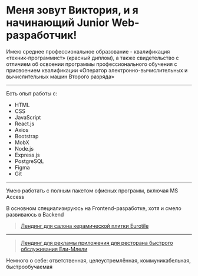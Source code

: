 # Меня зовут Виктория, и я начинающий Junior Web-разработчик!
Имею среднее профессиональное образование - квалификация «техник-программист» (красный диплом), а также свидетельство с отличием об освоении программы профессионального обучения с присвоением квалификации «Оператор электронно-вычислительных и вычислительных машин Второго разряда»
___
Есть опыт работы с:
 * HTML
 * CSS
 * JavaScript
 * React.js
 * Axios
 * Bootstrap 
 * MobX
 * Node.js 
 * Express.js
 * PostgreSQL 
 * Figma
 * Git
___
 Умею работать с полным пакетом офисных программ, включая MS Access 

 В основном специализируюсь на Frontend-разработке, хотя и смело развиваюсь в Backend
 > [Лендинг для салона керамической плитки Eurotile](https://www.eurotileceramic.ru/)
 ___
 > [Лендинг для рекламы приложения для ресторана быстрого обслуживания Ели-Млели](http://oganesyanl.temp.swtest.ru/)

 Немного о себе: ответственная, целеустремлённая, коммуникабельная, быстрообучаемая

